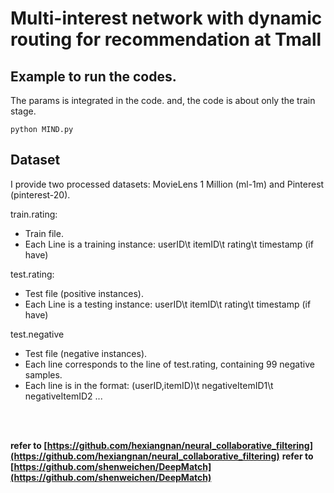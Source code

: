 # Multi-interest network with dynamic routing for recommendation at Tmall


## Example to run the codes.
The params is integrated in the code. and, the code is about only the train stage.

```
python MIND.py
```

## Dataset
I provide two processed datasets: MovieLens 1 Million (ml-1m) and Pinterest (pinterest-20). 

train.rating: 
- Train file.
- Each Line is a training instance: userID\t itemID\t rating\t timestamp (if have)

test.rating:
- Test file (positive instances). 
- Each Line is a testing instance: userID\t itemID\t rating\t timestamp (if have)

test.negative
- Test file (negative instances).
- Each line corresponds to the line of test.rating, containing 99 negative samples.  
- Each line is in the format: (userID,itemID)\t negativeItemID1\t negativeItemID2 ...

<br/>
<br/>

**refer to [https://github.com/hexiangnan/neural_collaborative_filtering](https://github.com/hexiangnan/neural_collaborative_filtering)**
**refer to [https://github.com/shenweichen/DeepMatch](https://github.com/shenweichen/DeepMatch)**

